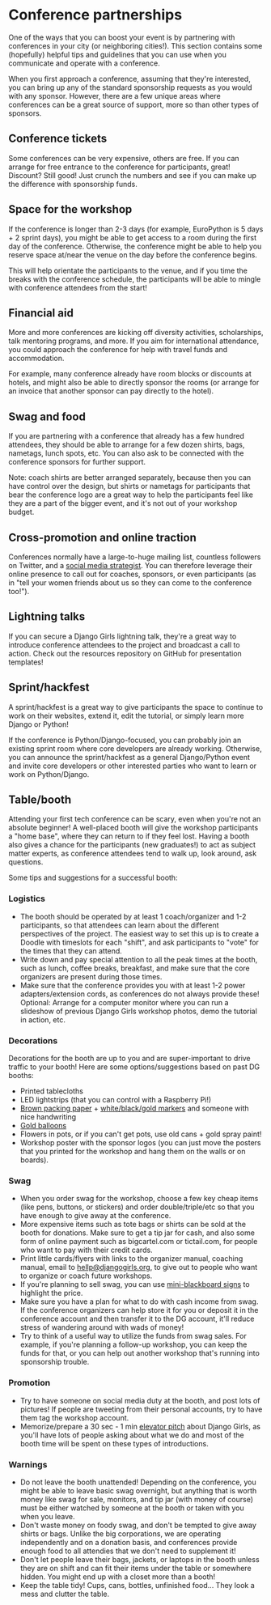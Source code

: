 # Conference partnerships

One of the ways that you can boost your event is by partnering with conferences in your city (or neighboring cities!). This section contains some (hopefully) helpful tips and guidelines that you can use when you communicate and operate with a conference.

When you first approach a conference, assuming that they're interested, you can bring up any of the standard sponsorship requests as you would with any sponsor. However, there are a few unique areas where conferences can be a great source of support, more so than other types of sponsors.


## Conference tickets

Some conferences can be very expensive, others are free. If you can arrange for free entrance to the conference for participants, great! Discount? Still good! Just crunch the numbers and see if you can make up the difference with sponsorship funds.

## Space for the workshop

If the conference is longer than 2-3 days (for example, EuroPython is 5 days + 2 sprint days), you might be able to get access to a room during the first day of the conference. Otherwise, the conference might be able to help you reserve space at/near the venue on the day before the conference begins. 

This will help orientate the participants to the venue, and if you time the breaks with the conference schedule, the participants will be able to mingle with conference attendees from the start! 

## Financial aid 

More and more conferences are kicking off diversity activities, scholarships, talk mentoring programs, and more. If you aim for international attendance, you could approach the conference for help with travel funds and accommodation. 

For example, many conference already have room blocks or discounts at hotels, and might also be able to directly sponsor the rooms (or arrange for an invoice that another sponsor can pay directly to the hotel).

## Swag and food

If you are partnering with a conference that already has a few hundred attendees, they should be able to arrange for a few dozen shirts, bags, nametags, lunch spots, etc. You can also ask to be connected with the conference sponsors for further support.

Note: coach shirts are better arranged separately, because then you can have control over the design, but shirts or nametags for participants that bear the conference logo are a great way to help the participants feel like they are a part of the bigger event, and it's not out of your workshop budget.

## Cross-promotion and online traction

Conferences normally have a large-to-huge mailing list, countless followers on Twitter, and a [social media strategist](http://elitedaily.com/envision/these-20-photos-prove-that-you-take-your-job-title-way-too-seriously-photos/651099/). You can therefore leverage their online presence to call out for coaches, sponsors, or even participants (as in "tell your women friends about us so they can come to the conference too!").

## Lightning talks 

If you can secure a Django Girls lightning talk, they're a great way to introduce conference attendees to the project and broadcast a call to action. Check out the resources repository on GitHub for presentation templates!

## Sprint/hackfest

A sprint/hackfest is a great way to give participants the space to continue to work on their websites, extend it, edit the tutorial, or simply learn more Django or Python! 

If the conference is Python/Django-focused, you can probably join an existing sprint room where core developers are already working. Otherwise, you can announce the sprint/hackfest as a general Django/Python event and invite core developers or other interested parties who want to learn or work on Python/Django. 

## Table/booth

Attending your first tech conference can be scary, even when you're not an absolute beginner! A well-placed booth will give the workshop participants a "home base", where they can return to if they feel lost. Having a booth also gives a chance for the participants (new graduates!) to act as subject matter experts, as conference attendees tend to walk up, look around, ask questions. 

Some tips and suggestions for a successful booth:

### Logistics

* The booth should be operated by at least 1 coach/organizer and 1-2 participants, so that attendees can learn about the different perspectives of the project. The easiest way to set this up is to create a Doodle with timeslots for each "shift", and ask participants to "vote" for the times that they can attend.
* Write down and pay special attention to all the peak times at the booth, such as lunch, coffee breaks, breakfast, and make sure that the core organizers are present during those times.
* Make sure that the conference provides you with at least 1-2 power adapters/extension cords, as conferences do not always provide these! Optional: Arrange for a computer monitor where you can run a slideshow of previous Django Girls workshop photos, demo the tutorial in action, etc.


### Decorations

Decorations for the booth are up to you and are super-important to drive traffic to your booth! Here are some options/suggestions based on past DG booths:

* Printed tablecloths
* LED lightstrips (that you can control with a Raspberry Pi!) 
* [Brown packing paper](http://www.amazon.co.uk/750mm-Heavy-Brown-Kraft-Wrapping/dp/B00684AYTY/) + [white/black/gold markers](http://www.amazon.co.uk/gp/product/B00BSR8OFC) and someone with nice handwriting
* [Gold balloons](http://www.ebay.com/itm/16-40-Gold-Silver-Foil-Letter-Number-Balloons-Birthday-Wedding-Party-Decoration-/141467803149?pt=LH_DefaultDomain_0&var=440617724363&hash=item20f0235e0d)
* Flowers in pots, or if you can't get pots, use old cans + gold spray paint!
* Workshop poster with the sponsor logos (you can just move the posters that you printed for the workshop and hang them on the walls or on boards).

### Swag

* When you order swag for the workshop, choose a few key cheap items (like pens, buttons, or stickers) and order double/triple/etc so that you have enough to give away at the conference. 
* More expensive items such as tote bags or shirts can be sold at the booth for donations. Make sure to get a tip jar for cash, and also some form of online payment such as bigcartel.com or tictail.com, for people who want to pay with their credit cards.
* Print little cards/flyers with links to the organizer manual, coaching manual, email to hellp@djangogirls.org, to give out to people who want to organize or coach future workshops.
* If you're planning to sell swag, you can use [mini-blackboard signs](http://www.ebay.com/itm/Hot-Sales-Mini-Small-Wood-Blackboard-Wedding-Buffet-Blackboards-Chalkboards-/351214608057?pt=LH_DefaultDomain_0&hash=item51c6059eb9) to highlight the price.
* Make sure you have a plan for what to do with cash income from swag. If the conference organizers can help store it for you or deposit it in the conference account and then transfer it to the DG account, it'll reduce stress of wandering around with wads of money!
* Try to think of a useful way to utilize the funds from swag sales. For example, if you're planning a follow-up workshop, you can keep the funds for that, or you can help out another workshop that's running into sponsorship trouble.

### Promotion

* Try to have someone on social media duty at the booth, and post lots of pictures! If people are tweeting from their personal accounts, try to have them tag the workshop account.
* Memorize/prepare a 30 sec - 1 min [elevator pitch](http://en.wikipedia.org/wiki/Elevator_pitch) about Django Girls, as you'll have lots of people asking about what we do and most of the booth time will be spent on these types of introductions.

### Warnings

* Do not leave the booth unattended! Depending on the conference, you might be able to leave basic swag overnight, but anything that is worth money like swag for sale, monitors, and tip jar (with money of course) must be either watched by someone at the booth or taken with you when you leave.
* Don't waste money on foody swag, and don't be tempted to give away shirts or bags. Unlike the big corporations, we are operating independently and on a donation basis, and conferences provide enough food to all attendies that we don't need to supplement it!
* Don't let people leave their bags, jackets, or laptops in the booth unless they are on shift and can fit their items under the table or somewhere hidden. You might end up with a closet more than a booth!
* Keep the table tidy! Cups, cans, bottles, unfinished food... They look a mess and clutter the table.

